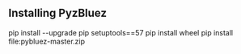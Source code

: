 ## Installing PyzBluez
  pip install --upgrade pip setuptools==57
  pip install wheel
  pip install file:pybluez-master.zip